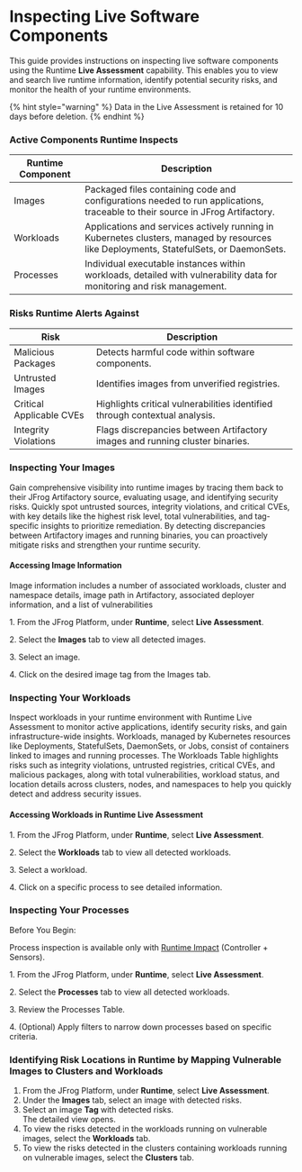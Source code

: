 # Inspecting Live Software Components

This guide provides instructions on inspecting live software components using the Runtime **Live Assessment** capability. This enables you to view and search live runtime information, identify potential security risks, and monitor the health of your runtime environments.

{% hint style="warning" %}
Data in the Live Assessment is retained for 10 days before deletion.&#x20;
{% endhint %}

### Active Components Runtime Inspects

| Runtime Component | Description                                                                                                                             |
| ----------------- | --------------------------------------------------------------------------------------------------------------------------------------- |
| Images            | Packaged files containing code and configurations needed to run applications, traceable to their source in JFrog Artifactory.           |
| Workloads         | Applications and services actively running in Kubernetes clusters, managed by resources like Deployments, StatefulSets, or DaemonSets.  |
|  Processes        | Individual executable instances within workloads, detailed with vulnerability data for monitoring and risk management.                  |

### Risks Runtime Alerts Against

| Risk                     | Description                                                                  |
| ------------------------ | ---------------------------------------------------------------------------- |
| Malicious Packages       | Detects harmful code within software components.                             |
| Untrusted Images         | Identifies images from unverified registries.                                |
| Critical Applicable CVEs | Highlights critical vulnerabilities identified through contextual analysis.  |
| Integrity Violations     | Flags discrepancies between Artifactory images and running cluster binaries. |

### Inspecting Your Images

Gain comprehensive visibility into runtime images by tracing them back to their JFrog Artifactory source, evaluating usage, and identifying security risks. Quickly spot untrusted sources, integrity violations, and critical CVEs, with key details like the highest risk level, total vulnerabilities, and tag-specific insights to prioritize remediation. By detecting discrepancies between Artifactory images and running binaries, you can proactively mitigate risks and strengthen your runtime security.&#x20;

#### Accessing Image Information&#x20;

Image information includes a number of associated workloads, cluster and namespace details, image path in Artifactory, associated deployer information, and a list of vulnerabilities&#x20;

1\. From the JFrog Platform, under **Runtime**, select **Live Assessment**.&#x20;

2\. Select the **Images** tab to view all detected images.&#x20;

3\. Select an image.&#x20;

4\. Click on the desired image tag from the Images tab.&#x20;

### Inspecting Your Workloads&#x20;

Inspect workloads in your runtime environment with Runtime Live Assessment to monitor active applications, identify security risks, and gain infrastructure-wide insights. Workloads, managed by Kubernetes resources like Deployments, StatefulSets, DaemonSets, or Jobs, consist of containers linked to images and running processes. The Workloads Table highlights risks such as integrity violations, untrusted registries, critical CVEs, and malicious packages, along with total vulnerabilities, workload status, and location details across clusters, nodes, and namespaces to help you quickly detect and address security issues.&#x20;

#### Accessing Workloads in Runtime Live Assessment&#x20;

1\. From the JFrog Platform, under **Runtime**, select **Live Assessment**.&#x20;

2\. Select the **Workloads** tab to view all detected workloads.&#x20;

3\. Select a workload.&#x20;

4\. Click on a specific process to see detailed information.&#x20;

### Inspecting Your Processes

Before You Begin:

Process inspection is available only with [Runtime Impact](../#runtime-modes-of-deployment) (Controller + Sensors).

1\. From the JFrog Platform, under **Runtime**, select **Live Assessment**.&#x20;

2\. Select the **Processes** tab to view all detected workloads.&#x20;

3\. Review the Processes Table.&#x20;

4\. (Optional) Apply filters to narrow down processes based on specific criteria.

### Identifying Risk Locations in Runtime by Mapping Vulnerable Images to Clusters and Workloads

1. From the JFrog Platform, under **Runtime**, select **Live Assessment**.&#x20;
2. Under the **Images** tab, select an image with detected risks.
3. Select an image **Tag** with detected risks.\
   The detailed view opens.
4. To view the risks detected in the workloads running on vulnerable images, select the **Workloads** tab.
5. To view the risks detected in the clusters containing workloads running on vulnerable images, select the **Clusters** tab.

